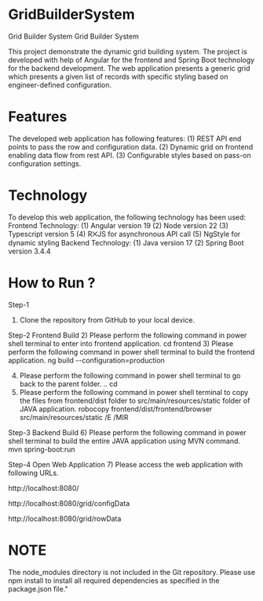 # GridBuilderSystem
Grid Builder System
Grid Builder System

This project demonstrate the dynamic grid building system. The project is developed with help of Angular for the frontend and Spring Boot technology for the backend development. The web application presents a generic grid which presents a given list of records with specific styling based on engineer-defined configuration.

# Features
The developed web application has following features: 
(1) REST API end points to pass the row and configuration data. 
(2) Dynamic grid on frontend enabling data flow from rest API. 
(3) Configurable styles based on pass-on configuration settings.

# Technology
To develop this web application, the following technology has been used: 
Frontend Technology:
(1)	Angular version 19
(2)	Node version 22
(3)	Typescript version 5
(4)	R⨉JS for asynchronous API call
(5)	NgStyle for dynamic styling
Backend Technology:
(1)	Java version 17
(2)	Spring Boot version 3.4.4

# How to Run ?

Step-1
1)	Clone the repository from GitHub to your local device.

Step-2 Frontend Build
2)	Please perform the following command in power shell terminal to enter into frontend application.
cd frontend
3)	Please perform the following command in power shell terminal to build the frontend application.
ng build --configuration=production
 
4)	Please perform the following command in power shell terminal to go back to the parent folder.
.. cd
5)	Please perform the following command in power shell terminal to copy the files from frontend/dist folder to src/main/resources/static folder of JAVA application.
robocopy frontend/dist/frontend/browser src/main/resources/static /E /MIR
 

Step-3 Backend Build
6)	Please perform the following command in power shell terminal to build the entire JAVA application using MVN command.
mvn spring-boot:run

Step-4 Open Web Application
7)	Please access the web application with following URLs. 

http://localhost:8080/

http://localhost:8080/grid/configData

http://localhost:8080/grid/rowData

 # NOTE
The node_modules directory is not included in the Git repository. Please use npm install to install all required dependencies as specified in the package.json file."
 

 

